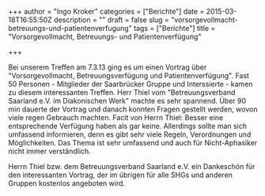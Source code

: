 +++
author = "Ingo Kroker"
categories = ["Berichte"]
date = 2015-03-18T16:55:50Z
description = ""
draft = false
slug = "vorsorgevollmacht-betreuungs-und-patientenverfugung"
tags = ["Berichte"]
title = "Vorsorgevollmacht, Betreuungs- und Patientenverfügung"

+++

Bei unserem Treffen am 7.3.13 ging es um einen Vortrag über "Vorsorgevollmacht, Betreuungsverfügung und Patientenverfügung".
Fast 50 Personen - Mitglieder der Saarbrücker Gruppe und Interssierte - kamen zu diesem interessanten Treffen.
Herr Thiel vom "Betreuungsverband Saarland e.V. im Diakonischen Werk" machte es sehr spannend. Über 90 min dauerte der
Vortrag und danach konnten Fragen gestellt werden, wovon viele regen Gebrauch machten.
Facit von Herrn Thiel: Besser eine entsprechende Verfügung haben als gar keine. Allerdings sollte man sich umfassend informieren,
denn es gibt sehr viele Regeln, Verordnungen und Möglichkeiten.
Das Thema ist sehr umfassend und auch für Nicht-Aphasiker nicht immer verständlich.

Herrn Thiel bzw. dem Betreuungsverband Saarland e.V. ein Dankeschön für den interessanten Vortrag,
der im übrigen für alle SHGs und anderen Gruppen kostenlos angeboten wird.  